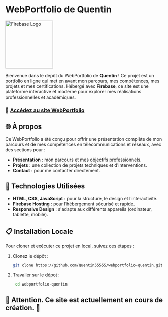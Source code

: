 # WebPortfolio de Quentin

<p align="left">
  <a href="https://firebase.google.com/">
    <img src="https://upload.wikimedia.org/wikipedia/commons/3/37/Firebase_Logo.svg" alt="Firebase Logo" width="150">
  </a>
</p>

Bienvenue dans le dépôt du WebPortfolio de **Quentin** ! Ce projet est un portfolio en ligne qui met en avant mon parcours, mes compétences, mes projets et mes certifications. Hébergé avec **Firebase**, ce site est une plateforme interactive et moderne pour explorer mes réalisations professionnelles et académiques.

### 🔗 [Accédez au site WebPortfolio](https://webportfolio-quentin.web.app/)

## 🌐 À propos
Ce WebPortfolio a été conçu pour offrir une présentation complète de mon parcours et de mes compétences en télécommunications et réseaux, avec des sections pour :
- **Présentation** : mon parcours et mes objectifs professionnels.
- **Projets** : une collection de projets techniques et d'interventions.
- **Contact** : pour me contacter directement.

## 🚀 Technologies Utilisées
- **HTML, CSS, JavaScript** : pour la structure, le design et l’interactivité.
- **Firebase Hosting** : pour l’hébergement sécurisé et rapide.
- **Responsive Design** : s'adapte aux différents appareils (ordinateur, tablette, mobile).

## 📋 Installation Locale
Pour cloner et exécuter ce projet en local, suivez ces étapes :

1. Clonez le dépôt :
   ```bash
   git clone https://github.com/Quentin55555/webportfolio-quentin.git

2. Travailer sur le dépot :
   ```bash
    cd webportfolio-quentin

## 🚧 Attention. Ce site est actuellement en cours de création. 🚧
